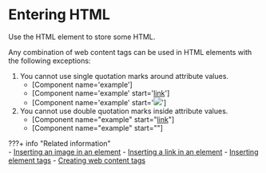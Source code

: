 # Entering HTML

Use the HTML element to store some HTML.

Any combination of web content tags can be used in HTML elements with the following exceptions:

1.  You cannot use single quotation marks around attribute values.
    -   [Component name='example']
    -   [Component name='example' start='<a href="' end=' ">link</a>']
    -   [Component name='example' start='<img src="' end=' "/>']
2.  You cannot use double quotation marks inside attribute values.
    -   [Component name="example" start="<a href="" end="">link</a>"]
    -   [Component name="example" start="<img src="" end=""/>"]

???+ info "Related information"  
    - [Inserting an image in an element](../../element_designs/wcm_dev_elements_insert_image.md)
    - [Inserting a link in an element](../../element_designs/wcm_dev_elements_insert_link.md)
    - [Inserting element tags](../../element_designs/wcm_dev_elements_insert_tags.md)
    - [Creating web content tags](../../../../wcm_artifacts/tags/creating_web_content_tags/index.md)


